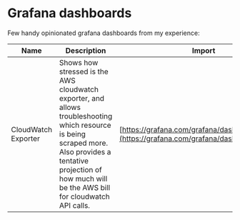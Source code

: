 # Grafana dashboards
Few handy opinionated grafana dashboards from my experience:

| Name                | Description                                                                                                                                                                                                         | Import                                                                                       |
|---------------------|---------------------------------------------------------------------------------------------------------------------------------------------------------------------------------------------------------------------|----------------------------------------------------------------------------------------------|
| CloudWatch Exporter | Shows how stressed is the AWS cloudwatch exporter, and allows troubleshooting which resource is being scraped more. Also provides a tentative projection of how much will be the AWS bill for cloudwatch API calls. | [https://grafana.com/grafana/dashboards/10925](https://grafana.com/grafana/dashboards/10925) |
